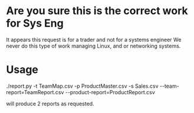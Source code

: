 # Are you sure this is the correct work for Sys Eng
It appears this request is for a trader and not for a systems engineer
We never do this type of work managing Linux, and or networking systems.

# Usage
./report.py -t TeamMap.csv -p ProductMaster.csv -s Sales.csv --team-report=TeamReport.csv --product-report=ProductReport.csv

will produce 2 reports as requested.
